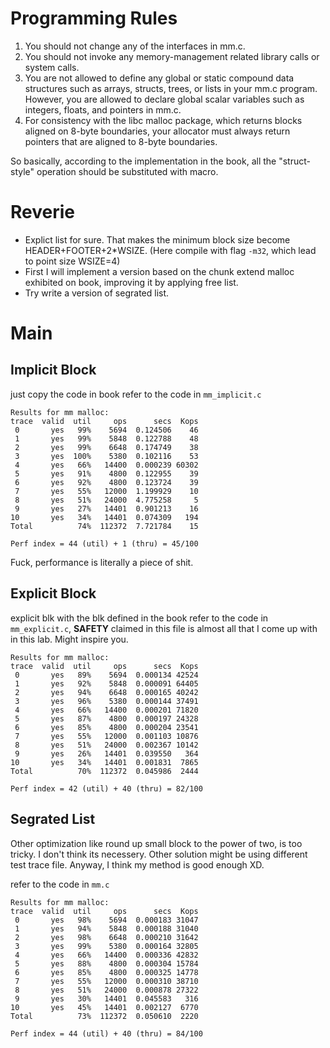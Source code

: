 # Programming Rules
1. You should not change any of the interfaces in mm.c.
2. You should not invoke any memory-management related library calls or system calls.
3. You are not allowed to define any global or static compound data structures such as arrays, structs, trees, or lists in your mm.c program. However, you are allowed to declare global scalar variables such as integers, floats, and pointers in mm.c.
4. For consistency with the libc malloc package, which returns blocks aligned on 8-byte boundaries, your allocator must always return pointers that are aligned to 8-byte boundaries.

So basically, according to the implementation in the book, all the "struct-style" operation should be substituted with macro.

# Reverie 
* Explict list for sure. That makes the minimum block size become HEADER+FOOTER+2*WSIZE. (Here compile with flag `-m32`, which lead to point size WSIZE=4)
* First I will implement a version based on the chunk extend malloc exhibited on book, improving it by applying free list.
* Try write a version of segrated list.

# Main
## Implicit Block
just copy the code in book
refer to the code in `mm_implicit.c`
```
Results for mm malloc:
trace  valid  util     ops      secs  Kops
 0       yes   99%    5694  0.124506    46
 1       yes   99%    5848  0.122788    48
 2       yes   99%    6648  0.174749    38
 3       yes  100%    5380  0.102116    53
 4       yes   66%   14400  0.000239 60302
 5       yes   91%    4800  0.122955    39
 6       yes   92%    4800  0.123724    39
 7       yes   55%   12000  1.199929    10
 8       yes   51%   24000  4.775258     5
 9       yes   27%   14401  0.901213    16
10       yes   34%   14401  0.074309   194
Total          74%  112372  7.721784    15

Perf index = 44 (util) + 1 (thru) = 45/100
```
Fuck, performance is literally a piece of shit.

## Explicit Block
explicit blk with the blk defined in the book
refer to the code in `mm_explicit.c`, **SAFETY** claimed in this file is almost all that I come up with in this lab. Might inspire you.

```
Results for mm malloc:
trace  valid  util     ops      secs  Kops
 0       yes   89%    5694  0.000134 42524
 1       yes   92%    5848  0.000091 64405
 2       yes   94%    6648  0.000165 40242
 3       yes   96%    5380  0.000144 37491
 4       yes   66%   14400  0.000201 71820
 5       yes   87%    4800  0.000197 24328
 6       yes   85%    4800  0.000204 23541
 7       yes   55%   12000  0.001103 10876
 8       yes   51%   24000  0.002367 10142
 9       yes   26%   14401  0.039550   364
10       yes   34%   14401  0.001831  7865
Total          70%  112372  0.045986  2444

Perf index = 42 (util) + 40 (thru) = 82/100
```

## Segrated List
Other optimization like round up small block to the power of two, is too tricky. I don't think its necessery. Other solution might be using different test trace file. Anyway, I think my method is good enough XD.

refer to the code in `mm.c`

```
Results for mm malloc:
trace  valid  util     ops      secs  Kops
 0       yes   98%    5694  0.000183 31047
 1       yes   94%    5848  0.000188 31040
 2       yes   98%    6648  0.000210 31642
 3       yes   99%    5380  0.000164 32805
 4       yes   66%   14400  0.000336 42832
 5       yes   88%    4800  0.000304 15784
 6       yes   85%    4800  0.000325 14778
 7       yes   55%   12000  0.000310 38710
 8       yes   51%   24000  0.000878 27322
 9       yes   30%   14401  0.045583   316
10       yes   45%   14401  0.002127  6770
Total          73%  112372  0.050610  2220

Perf index = 44 (util) + 40 (thru) = 84/100
```